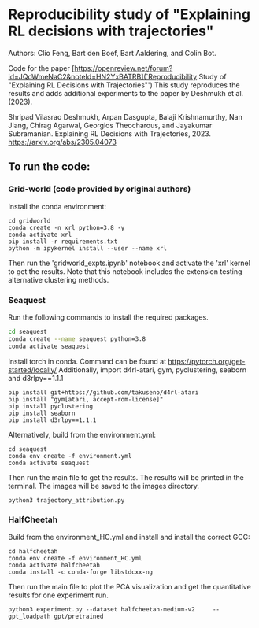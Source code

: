 # Reproducibility study of "Explaining RL decisions with trajectories"
Authors: Clio Feng, Bart den Boef, Bart Aaldering, and Colin Bot.

Code for the paper [https://openreview.net/forum?id=JQoWmeNaC2&noteId=HN2YxBATRB](`Reproducibility Study of "Explaining RL Decisions with Trajectories"')
This study reproduces the results and adds additional experiments to the paper by Deshmukh et al. (2023).

Shripad Vilasrao Deshmukh, Arpan Dasgupta, Balaji Krishnamurthy, Nan Jiang, Chirag Agarwal, Georgios
Theocharous, and Jayakumar Subramanian. Explaining RL Decisions with Trajectories, 2023.
https://arxiv.org/abs/2305.04073

## To run the code: 
### Grid-world (code provided by original authors)
Install the conda environment:
~~~shell
cd gridworld
conda create -n xrl python=3.8 -y
conda activate xrl
pip install -r requirements.txt
python -m ipykernel install --user --name xrl
~~~~
Then run the 'gridworld_expts.ipynb' notebook and activate the 'xrl' kernel to get the results. 
Note that this notebook includes the extension testing alternative clustering methods.



### Seaquest 
Run the following commands to install the required packages.

~~~sh
cd seaquest
conda create --name seaquest python=3.8
conda activate seaquest
~~~

Install torch in conda. Command can be found at https://pytorch.org/get-started/locally/
Additionally, import d4rl-atari, gym, pyclustering, seaborn and d3rlpy==1.1.1

~~~shell
pip install git+https://github.com/takuseno/d4rl-atari 
pip install "gym[atari, accept-rom-license]" 
pip install pyclustering 
pip install seaborn 
pip install d3rlpy==1.1.1
~~~
Alternatively, build from the environment.yml:
~~~shell
cd seaquest
conda env create -f environment.yml
conda activate seaquest
~~~~
Then run the main file to get the results. The results will be printed in the terminal. The images will be saved to the images directory.
~~~shell
python3 trajectory_attribution.py
~~~

### HalfCheetah 
Build from the environment_HC.yml and install and install the correct GCC:
~~~shell
cd halfcheetah
conda env create -f environment_HC.yml
conda activate halfcheetah
conda install -c conda-forge libstdcxx-ng
~~~~
Then run the main file to plot the PCA visualization and get the quantitative results for one experiment run.
~~~shell
python3 experiment.py --dataset halfcheetah-medium-v2     --gpt_loadpath gpt/pretrained
~~~

